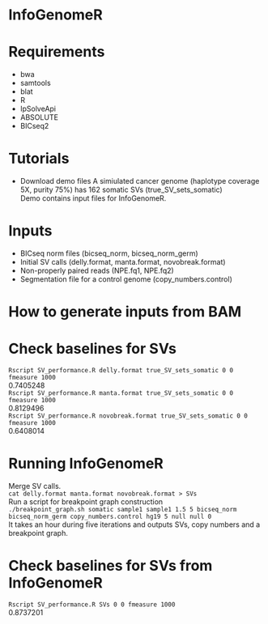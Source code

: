 # InfoGenomeR
# Requirements
- bwa
- samtools
- blat
- R
- lpSolveApi
- ABSOLUTE
- BICseq2
# Tutorials
- Download demo files
A simiulated cancer genome (haplotype coverage 5X, purity 75%) has 162 somatic SVs (true_SV_sets_somatic)\
Demo contains input files for InfoGenomeR. 

# Inputs
- BICseq norm files (bicseq_norm, bicseq_norm_germ)
- Initial SV calls (delly.format, manta.format, novobreak.format)
- Non-properly paired reads (NPE.fq1, NPE.fq2)
- Segmentation file for a control genome (copy_numbers.control)
# How to generate inputs from BAM
# Check baselines for SVs
`Rscript SV_performance.R delly.format true_SV_sets_somatic 0 0 fmeasure 1000`\
0.7405248\
`Rscript SV_performance.R manta.format true_SV_sets_somatic 0 0 fmeasure 1000`\
0.8129496\
`Rscript SV_performance.R novobreak.format true_SV_sets_somatic 0 0 fmeasure 1000`\
0.6408014
# Running InfoGenomeR
Merge SV calls.\
`cat delly.format manta.format novobreak.format > SVs`\
Run a script for breakpoint graph construction\
`./breakpoint_graph.sh somatic sample1 sample1 1.5 5 bicseq_norm bicseq_norm_germ copy_numbers.control hg19 5 null null 0`\
It takes an hour during five iterations and outputs SVs, copy numbers and a breakpoint graph.
# Check baselines for SVs from InfoGenomeR
`Rscript SV_performance.R SVs 0 0 fmeasure 1000`\
0.8737201

